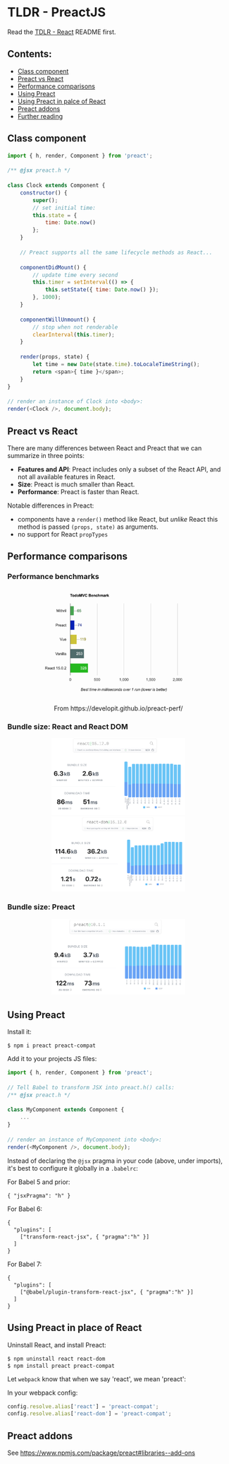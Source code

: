 # TLDR - PreactJS

Read the [TDLR - React](https://github.com/sc0ttj/tldr-react) README first.

## Contents:

- [Class component](#class-component)
- [Preact vs React](#preact-vs-react)
- [Performance comparisons](#performance-comparisons)
- [Using Preact](#using-preact)
- [Using Preact in palce of React](#using-preact-in-place-of-react)
- [Preact addons](#preact-addons)
- [Further reading](#further-reading)

## Class component

```js
import { h, render, Component } from 'preact';

/** @jsx preact.h */

class Clock extends Component {
    constructor() {
        super();
        // set initial time:
        this.state = {
            time: Date.now()
        };
    }

    // Preact supports all the same lifecycle methods as React...

    componentDidMount() {
        // update time every second
        this.timer = setInterval(() => {
            this.setState({ time: Date.now() });
        }, 1000);
    }

    componentWillUnmount() {
        // stop when not renderable
        clearInterval(this.timer);
    }

    render(props, state) {
        let time = new Date(state.time).toLocaleTimeString();
        return <span>{ time }</span>;
    }
}

// render an instance of Clock into <body>:
render(<Clock />, document.body);
```

## Preact vs React

There are many differences between React and Preact that we can summarize in three points:

- **Features and API**: Preact includes only a subset of the React API, and not all available features in React.
- **Size**: Preact is much smaller than React.
- **Performance**: Preact is faster than React.


Notable differences in Preact:

- components have a `render()` method like React, but _unlike_ React this method is passed `(props, state)` as arguments.
- no support for React `propTypes`


## Performance comparisons

### Performance benchmarks

<p align="center">
    <img align="center" src="./chart-todomvc-benchmark.png" width="70%" height="auto" />
</p>
<p align="center">From https://developit.github.io/preact-perf/<p>

### Bundle size: React and React DOM

<p align="center">
    <img style="display: inline;" src="./bundle-size--react.png" width="60%" height="auto" />
    <img style="display: inline;" src="./bundle-size--react-dom.png" width="60%" height="auto" />
</p>

### Bundle size: Preact

<p align="center">
    <img style="display: inline;" src="./bundle-size--preact.png" width="60%" height="auto" />
</p>

## Using Preact

Install it:

```console
$ npm i preact preact-compat
```

Add it to your projects JS files:

```javascript
import { h, render, Component } from 'preact';

// Tell Babel to transform JSX into preact.h() calls:
/** @jsx preact.h */

class MyComponent extends Component {
    ...
}

// render an instance of MyComponent into <body>:
render(<MyComponent />, document.body);
````

Instead of declaring the `@jsx` pragma in your code (above, under imports),
it's best to configure it globally in a `.babelrc`:

For Babel 5 and prior:

```
{ "jsxPragma": "h" }
````

For Babel 6:

```
{
  "plugins": [
    ["transform-react-jsx", { "pragma":"h" }]
  ]
}
```

For Babel 7:

```
{
  "plugins": [
    ["@babel/plugin-transform-react-jsx", { "pragma":"h" }]
  ]
}
```

## Using Preact in place of React

Uninstall React, and install Preact:

```console
$ npm uninstall react react-dom
$ npm install preact preact-compat
```

Let `webpack` know that when we say 'react', we mean 'preact':

In your webpack config:

```javascript
config.resolve.alias['react'] = 'preact-compat';
config.resolve.alias['react-dom'] = 'preact-compat';
```

## Preact addons

See https://www.npmjs.com/package/preact#libraries--add-ons

